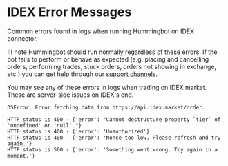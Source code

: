 # IDEX Error Messages

Common errors found in logs when running Hummingbot on IDEX connector.

!!! note
    Hummingbot should run normally regardless of these errors. If the bot fails to perform or behave as expected (e.g. placing and cancelling orders, performing trades, stuck orders, orders not showing in exchange, etc.) you can get help through our [support channels](/support/index).

You may see any of these errors in logs when trading on IDEX market. These are server-side issues on IDEX's end.

```
OSError: Error fetching data from https://api.idex.market/order.

HTTP status is 400 - {'error': "Cannot destructure property `tier` of 'undefined' or 'null'."}
HTTP status is 400 - {'error': 'Unauthorized'}
HTTP status is 400 - {'error': 'Nonce too low. Please refresh and try again.'}
HTTP status is 500 - {'error': 'Something went wrong. Try again in a moment.'}
```

